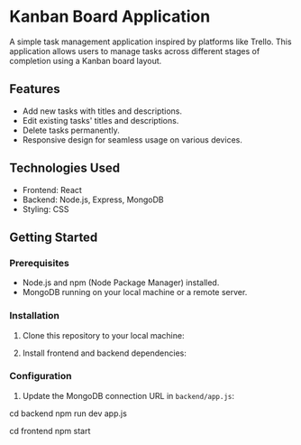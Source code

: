 # Kanban Board Application

A simple task management application inspired by platforms like Trello. This application allows users to manage tasks across different stages of completion using a Kanban board layout.

## Features

- Add new tasks with titles and descriptions.
- Edit existing tasks' titles and descriptions.
- Delete tasks permanently.
- Responsive design for seamless usage on various devices.

## Technologies Used

- Frontend: React
- Backend: Node.js, Express, MongoDB
- Styling: CSS

## Getting Started

### Prerequisites

- Node.js and npm (Node Package Manager) installed.
- MongoDB running on your local machine or a remote server.

### Installation

1. Clone this repository to your local machine:


2. Install frontend and backend dependencies:


### Configuration

1. Update the MongoDB connection URL in `backend/app.js`:

cd backend
npm run dev app.js

cd frontend
npm start


